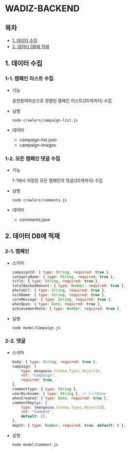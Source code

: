 # WADIZ-BACKEND

## 목차

-   [1. 데이터 수집](#1-데이터-수집)
-   [2. 데이터 DB에 적재](#2-데이터-db에-적재)

## 1. 데이터 수집

### 1-1. 캠페인 리스트 수집

-   기능

    응원참여자순으로 정렬된 캠페인 리스트(20개까지) 수집

-   실행

    ```
    node crawlers/campaign-list.js
    ```

-   데이터
    -   campaign-list.json
    -   campaign-images

### 1-2. 모든 캠페인 댓글 수집

-   기능

    1-1에서 저장된 모든 캠페인의 댓글(20개까지) 수집

-   실행

    ```
    node crawlers/comments.js
    ```

-   데이터
    -   comments.json

## 2. 데이터 DB에 적재

### 2-1. 캠페인

-   스키마

    ```javascript
    campaignId: { type: String, required: true },
    categoryName: { type: String, required: true },
    title: { type: String, required: true },
    totalBackedAmount: { type: Number, required: true },
    photoUrl: { type: String, required: true },
    nickName: { type: String, required: true },
    coreMessage: { type: String, required: true },
    whenOpen: { type: Date, required: true },
    achievementRate: { type: Number, required: true },
    ```

-   실행

    ```
    node model/Campaign.js
    ```

### 2-2. 댓글

-   스키마

    ```javascript
    body: { type: String, required: true },
    campaign: {
        type: mongoose.Schema.Types.ObjectId,
        ref: "Campaign",
        required: true,
    },
    commentType: { type: String },
    userNickname: { type: String }, // nickName
    whenCreated: { type: Date, required: true },
    commentReplys: {
        type: [mongoose.Schema.Types.ObjectId],
        ref: "Comment",
        default: [],
    },
    depth: { type: Number, required: true, default: 0 },
    ```

-   실행

    ```
    node model/Comment.js
    ```
